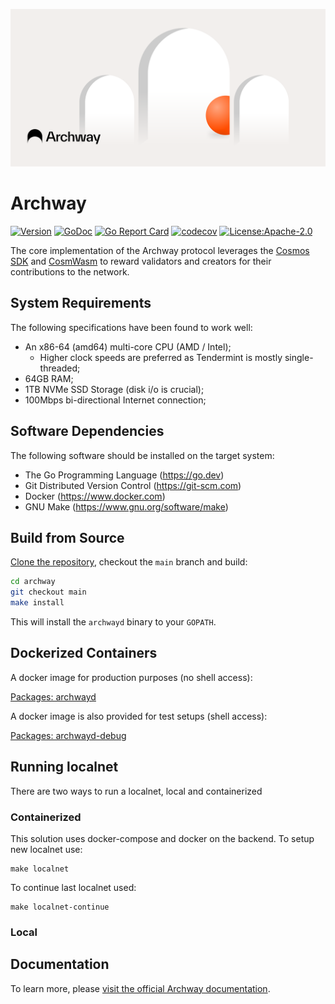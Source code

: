 ![](https://github.com/archway-network/archway/blob/main/banner.png)

# Archway

[![Version](https://img.shields.io/github/v/tag/archway-network/archway.svg?sort=semver&style=flat-square)](https://github.com/archway-network/archway/releases/latest)
[![GoDoc](https://img.shields.io/badge/godoc-reference-blue?style=flat-square&logo=go)](https://pkg.go.dev/github.com/archway-network/archway)
[![Go Report Card](https://goreportcard.com/badge/github.com/archway-network/archway)](https://goreportcard.com/report/github.com/archway-network/archway)
[![codecov](https://codecov.io/gh/archway-network/archway/branch/master/graph/badge.svg)](https://codecov.io/gh/archway-network/archway)
[![License:Apache-2.0](https://img.shields.io/github/license/archway-network/archway.svg?style=flat-square)](https://github.com/archway-network/archway/LICENSE)

The core implementation of the Archway protocol leverages the [Cosmos SDK](https://cosmos.network) and [CosmWasm](https://cosmwasm.com) to reward validators and creators for their contributions to the network.

## System Requirements

The following specifications have been found to work well:

- An x86-64 (amd64) multi-core CPU (AMD / Intel);
  - Higher clock speeds are preferred as Tendermint is mostly single-threaded;
- 64GB RAM;
- 1TB NVMe SSD Storage (disk i/o is crucial);
- 100Mbps bi-directional Internet connection;

## Software Dependencies

The following software should be installed on the target system:

- The Go Programming Language (<https://go.dev>)
- Git Distributed Version Control (<https://git-scm.com>)
- Docker (<https://www.docker.com>)
- GNU Make (<https://www.gnu.org/software/make>)

## Build from Source

[Clone the repository](https://github.com/archway-network/archway), checkout the `main` branch and build:

```sh
cd archway
git checkout main
make install
```

This will install the `archwayd` binary to your `GOPATH`.

## Dockerized Containers

A docker image for production purposes (no shell access):

[Packages: archwayd](https://github.com/orgs/archway-network/packages/container/package/archwayd)

A docker image is also provided for test setups (shell access):

[Packages: archwayd-debug](https://github.com/orgs/archway-network/packages/container/package/archwayd-dev)

## Running localnet

There are two ways to run a localnet, local and containerized

### Containerized

This solution uses docker-compose and docker on the backend.
To setup new localnet use:

```
make localnet
```

To continue last localnet used:

```
make localnet-continue
```

### Local

## Documentation

To learn more, please [visit the official Archway documentation](https://docs.archway.io).
